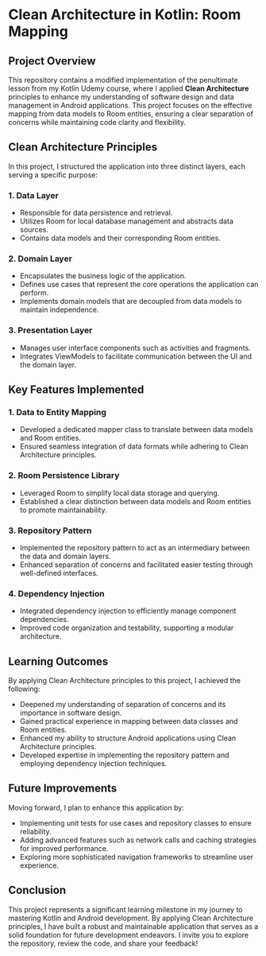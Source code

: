 # Clean Architecture in Kotlin: Room Mapping

## Project Overview

This repository contains a modified implementation of the penultimate lesson from my Kotlin Udemy course, where I applied **Clean Architecture** principles to enhance my understanding of software design and data management in Android applications. This project focuses on the effective mapping from data models to Room entities, ensuring a clear separation of concerns while maintaining code clarity and flexibility.

## Clean Architecture Principles

In this project, I structured the application into three distinct layers, each serving a specific purpose:

### 1. Data Layer
- Responsible for data persistence and retrieval.
- Utilizes Room for local database management and abstracts data sources.
- Contains data models and their corresponding Room entities.

### 2. Domain Layer
- Encapsulates the business logic of the application.
- Defines use cases that represent the core operations the application can perform.
- Implements domain models that are decoupled from data models to maintain independence.

### 3. Presentation Layer
- Manages user interface components such as activities and fragments.
- Integrates ViewModels to facilitate communication between the UI and the domain layer.

## Key Features Implemented

### 1. Data to Entity Mapping
- Developed a dedicated mapper class to translate between data models and Room entities.
- Ensured seamless integration of data formats while adhering to Clean Architecture principles.

### 2. Room Persistence Library
- Leveraged Room to simplify local data storage and querying.
- Established a clear distinction between data models and Room entities to promote maintainability.

### 3. Repository Pattern
- Implemented the repository pattern to act as an intermediary between the data and domain layers.
- Enhanced separation of concerns and facilitated easier testing through well-defined interfaces.

### 4. Dependency Injection
- Integrated dependency injection to efficiently manage component dependencies.
- Improved code organization and testability, supporting a modular architecture.

## Learning Outcomes

By applying Clean Architecture principles to this project, I achieved the following:

- Deepened my understanding of separation of concerns and its importance in software design.
- Gained practical experience in mapping between data classes and Room entities.
- Enhanced my ability to structure Android applications using Clean Architecture principles.
- Developed expertise in implementing the repository pattern and employing dependency injection techniques.

## Future Improvements

Moving forward, I plan to enhance this application by:

- Implementing unit tests for use cases and repository classes to ensure reliability.
- Adding advanced features such as network calls and caching strategies for improved performance.
- Exploring more sophisticated navigation frameworks to streamline user experience.

## Conclusion

This project represents a significant learning milestone in my journey to mastering Kotlin and Android development. By applying Clean Architecture principles, I have built a robust and maintainable application that serves as a solid foundation for future development endeavors. I invite you to explore the repository, review the code, and share your feedback!
